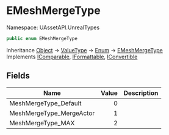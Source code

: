 # EMeshMergeType

Namespace: UAssetAPI.UnrealTypes

```csharp
public enum EMeshMergeType
```

Inheritance [Object](https://docs.microsoft.com/en-us/dotnet/api/system.object) → [ValueType](https://docs.microsoft.com/en-us/dotnet/api/system.valuetype) → [Enum](https://docs.microsoft.com/en-us/dotnet/api/system.enum) → [EMeshMergeType](./uassetapi.unrealtypes.emeshmergetype.md)<br>
Implements [IComparable](https://docs.microsoft.com/en-us/dotnet/api/system.icomparable), [IFormattable](https://docs.microsoft.com/en-us/dotnet/api/system.iformattable), [IConvertible](https://docs.microsoft.com/en-us/dotnet/api/system.iconvertible)

## Fields

| Name | Value | Description |
| --- | --: | --- |
| MeshMergeType_Default | 0 |  |
| MeshMergeType_MergeActor | 1 |  |
| MeshMergeType_MAX | 2 |  |
